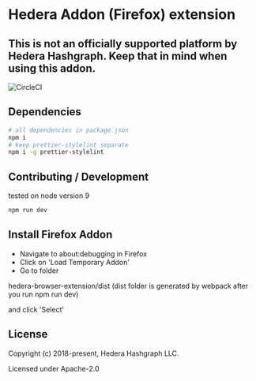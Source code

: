 # Hedera Addon (Firefox) extension

## This is not an officially supported platform by Hedera Hashgraph. Keep that in mind when using this addon.

![CircleCI](https://img.shields.io/circleci/project/github/hashgraph/hedera-browser-extension/master.svg?label=circleci)

## Dependencies

```bash
# all dependencies in package.json
npm i
# keep prettier-stylelint separate
npm i -g prettier-stylelint
```

## Contributing / Development

tested on node version 9

```bash
npm run dev
```

## Install Firefox Addon

-   Navigate to about:debugging in Firefox
-   Click on 'Load Temporary Addon'
-   Go to folder

hedera-browser-extension/dist (dist folder is generated by webpack after you run npm run dev)

and click 'Select'

## License

Copyright (c) 2018-present, Hedera Hashgraph LLC.

Licensed under Apache-2.0

